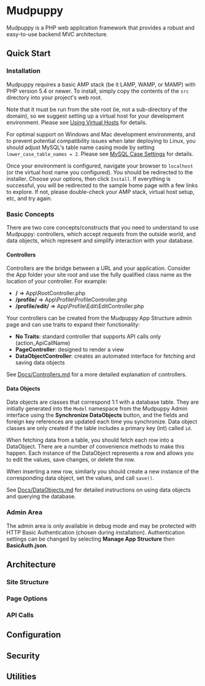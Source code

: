 # Mudpuppy

Mudpuppy is a PHP web application framework that provides a robust and easy-to-use backend MVC architecture.

## Quick Start

### Installation

Mudpuppy requires a basic AMP stack (be it LAMP, WAMP, or MAMP) with PHP version 5.4 or newer. To install, simply copy the contents of the `src` directory into your project's web root.

Note that it must be run from the site root (ie, not a sub-directory of the domain), so we suggest setting up a virtual host for your development environment. Please see [Using Virtual Hosts](https://github.com/levilansing/mudpuppy/wiki/Using-Virtual-Hosts) for details.

For optimal support on Windows and Mac development environments, and to prevent potential compatibility issues when later deploying to Linux, you should adjust MySQL's table name casing mode by setting `lower_case_table_names = 2`. Please see [MySQL Case Settings](https://github.com/levilansing/mudpuppy/wiki/MySQL-Case-Settings) for details. 

Once your environment is configured, navigate your browser to `localhost` (or the virtual host name you configured). You should be redirected to the installer. Choose your options, then click `Install`. If everything is successful, you will be redirected to the sample home page with a few links to explore. If not, please double-check your AMP stack, virtual host setup, etc, and try again.

### Basic Concepts

There are two core concepts/constructs that you need to understand to use Mudpuppy: controllers, which accept requests from the outside world, and data objects, which represent and simplify interaction with your database.

#### Controllers

Controllers are the bridge between a URL and your application. Consider the App folder your site root and use the fully qualified class name as the location of your controller. For example:

- **/** => App\RootController.php
- **/profile/** => App\Profile\ProfileController.php
- **/profile/edit/** => App\Profile\Edit\EditController.php

Your controllers can be created from the Mudpuppy App Structure admin page and can use traits to expand their functionality:

- **No Traits**: standard controller that supports API calls only (action_ApiCallName)
- **PageController**: designed to render a view
- **DataObjectController**: creates an automated interface for fetching and saving data objects


See [Docs/Controllers.md](Docs/Controlllers.md) for a more detailed explanation of controllers.

#### Data Objects

Data objects are classes that correspond 1:1 with a database table. They are initially generated into the `Model` namespace from the Mudpuppy Admin interface using the **Synchronize DataObjects** button, and the fields and foreign key references are updated each time you synchronize. Data object classes are only created if the table includes a primary key (int) called `id`.

When fetching data from a table, you should fetch each row into a DataObject. There are a number of convenience methods to make this happen. Each instance of the DataObject represents a row and allows you to edit the values, save changes, or delete the row.

When inserting a new row, similarly you should create a new instance of the corresponding data object, set the values, and call `save()`.

See [Docs/DataObjects.md](Docs/DataObjects.md) for detailed instructions on using data objects and querying the database.

### Admin Area

The admin area is only available in debug mode and may be protected with HTTP Basic Authentication (chosen during installation). Authentication settings can be changed by selecting **Manage App Structure** then **BasicAuth.json**. 

## Architecture

### Site Structure

### Page Options

### API Calls

## Configuration

## Security

## Utilities